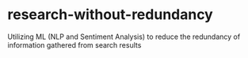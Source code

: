 # research-without-redundancy
Utilizing ML (NLP and Sentiment Analysis) to reduce the redundancy of information gathered from search results
